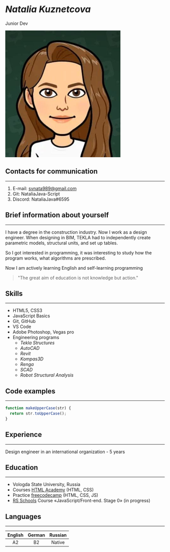 # ***Natalia Kuznetcova***
 Junior Dev 

![Foto](foto.jpg)

## **Contacts for communication**
---
1. E-mail: svnata989@gmail.com
2. Git: NataliaJava-Script
3. Discord: NataliaJava#6595

## **Brief information about yourself**
---
 I have a degree in the construction industry. Now I work as a design engineer. When designing in BIM, TEKLA had to independently create parametric models, structural units, and set up tables.

 So I got interested in programming, it was interesting to study how the program works, what algorithms are prescribed.

 Now I am actively learning English and self-learning programming

 >"The great aim of education is not knowledge but action."

## **Skills**
---
* HTML5, CSS3
* JavaScript Basics
* Git, GitHub
* VS Code
* Adobe Photoshop, Vegas pro
* Engineering programs
    * *Tekla Structures*
    * *AutoCAD*
    * *Revit*
    * *Kompas3D*
    * *Renga*
    * *SCAD*
    * *Robot Structural Analysis*

## **Code examples**
---
``` javascript
function makeUpperCase(str) {
  return str.toUpperCase();
}
```
## **Experience**
---
Design engineer in an international organization - 5 years

## **Education**
---
* Vologda State University, Russia
* Сourses [HTML Academy](https://htmlacademy.ru/) (HTML, CSS)
* Practice [freecodecamp](https://www.freecodecamp.org/) (HTML, CSS, JS)
* [RS Schools](https://rs.school/) Course «JavaScript/Front-end. Stage 0» (in progress)
## **Languages**
---
English | German | Russian
:---: | :---: | :---:
A2 | B2 | Native |